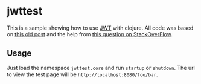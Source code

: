 # jwttest

This is a sample showing how to use [JWT](http://www.webtoolkit.eu/jwt) with clojure. All code was based on [this old post](http://www.nsa.be/index.php/eng/Blog/Using-Jwt-yes-it-s-a-J-with-Clojure) and the help from [this question on StackOverFlow](http://stackoverflow.com/questions/12044204/clojure-servlet-and-jwt).

## Usage

Just load the namespace `jwttest.core` and run `startup` or `shutdown`. The url to view the test page will be `http://localhost:8080/foo/bar`.
